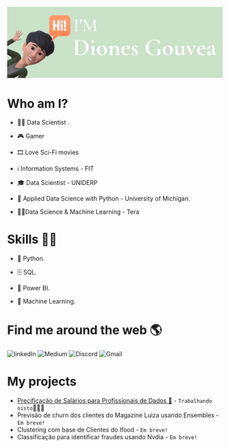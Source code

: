 ![Banner](https://github.com/DionesGouvea/DionesGouvea/blob/main/template.jpg)

# Who am I?
- 👩‍💻 Data Scientist .

- 🎮 Gamer

- 🎞️ Love Sci-Fi movies

- ℹ️ Information Systems - FIT

- 🎓 Data Scientist - UNIDERP

- 🍾 Applied Data Science with Python - University of Michigan.

- 👨‍🎓Data Science & Machine Learning - Tera


# Skills 👩‍💻
- 🐍 Python.

- 🗄 SQL.

- 🧮 Power BI.

- 🔮 Machine Learning.



# Find me around the web 🌎
![linkedIn](https://img.shields.io/badge/LinkedIn-0077B5?style=for-the-badge&logo=linkedin&logoColor=white)
![Medium](https://img.shields.io/badge/Medium-12100E?style=for-the-badge&logo=medium&logoColor=white)
![Discord](https://img.shields.io/badge/Discord-5865F2?style=for-the-badge&logo=discord&logoColor=white)
![Gmail](https://img.shields.io/badge/Gmail-D14836?style=for-the-badge&logo=gmail&logoColor=white)


# My projects
- [Precificação de Salários para Profissionais de Dados 💸](https://github.com/DionesGouvea/Salary-Prediction) - ```Trabalhando nisto```👷🏼‍♂️ 
- Previsão de churn dos clientes do Magazine Luiza usando Ensembles - ```Em breve!```
- Clustering com base de Clientes do Ifood - ```Em breve!```
- Classificação para identificar fraudes usando Nvdia - ```Em breve!```



